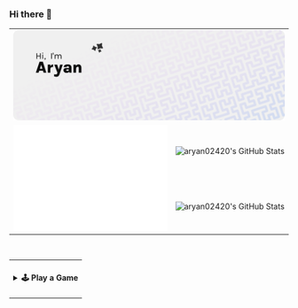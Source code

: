 ### Hi there 👋

<table border="0">
  <tr>
    <td colspan="2">
      <picture>
        <source
          media="(prefers-color-scheme: dark)"
          srcset="images/banner.png"
        />
        <img
          src="images/banner_light.png"
          alt="Hi, I'm Aryan"
        />
      </picture>
    </td>
  </tr>
  <tr>
    <td rowspan="2">
      <picture>
        <source
          media="(prefers-color-scheme: dark)"
          srcset="userfetch/info.svg"
          width="390"
        />
        <img
          src="userfetch/info_light.svg"
          alt="aryan02420's GitHub Stats"
          width="390"
        />
      </picture>
    </td>
    <td>
      <picture>
        <source
          media="(prefers-color-scheme: dark)"
          srcset="https://github-readme-stats.vercel.app/api?username=aryan02420&show_icons=true&hide_title=true&hide_border=true&border_radius=12&include_all_commits=true&count_private=true&bg_color=18181B&icon_color=4ade80&text_color=fcfcfc&title_color=4ade80"
          width="380"
        />
        <img
          src="https://github-readme-stats.vercel.app/api?username=aryan02420&show_icons=true&hide_title=true&hide_border=true&border_radius=12&include_all_commits=true&count_private=true&bg_color=f0f0f0&icon_color=3b82f6&text_color=232627&title_color=3b82f6"
          alt="aryan02420's GitHub Stats"
          width="380"
        />
      </picture>
    </td>
  </tr>
  <tr>
    <td>
      <picture>
        <source
          media="(prefers-color-scheme: dark)"
          srcset="https://github-readme-stats.vercel.app/api/top-langs/?username=aryan02420&layout=compact&hide_title=true&langs_count=6&hide_border=true&border_radius=12&card_width=380&bg_color=18181B&icon_color=4ade80&text_color=fcfcfc&title_color=4ade80"
          width="380"
        />
        <img
          src="https://github-readme-stats.vercel.app/api/top-langs/?username=aryan02420&layout=compact&hide_title=true&langs_count=6&hide_border=true&border_radius=12&card_width=380&bg_color=f0f0f0&icon_color=3b82f6&text_color=232627&title_color=3b82f6"
          alt="aryan02420's GitHub Stats"
          width="380"
        />
      </picture>
    </td>
  </tr>
</table>


<br/>

<table>
<tr>
<td>
<h4>
<details>
<summary>🕹️ Play a Game</summary>
<!--START_SECTION:wreadle--><!--VAR:wreadle state=60j4dj78i00080g000k839316aamg-->

<h2 align="center"><img height="32px" src="https://raw.githubusercontent.com/aryan02420/wordle/main/public/images/timer.svg" alt="timer" /> WORDLE</h2>

<p align="center"><a><img height="40px" src="https://raw.githubusercontent.com/aryan02420/wordle/main/public/images/c1.png" /></a>&nbsp;<a><img height="40px" src="https://raw.githubusercontent.com/aryan02420/wordle/main/public/images/r1.png" /></a>&nbsp;<a><img height="40px" src="https://raw.githubusercontent.com/aryan02420/wordle/main/public/images/a1.png" /></a>&nbsp;<a><img height="40px" src="https://raw.githubusercontent.com/aryan02420/wordle/main/public/images/n2.png" /></a>&nbsp;<a><img height="40px" src="https://raw.githubusercontent.com/aryan02420/wordle/main/public/images/e2.png" /></a>&nbsp;</p><p align="center"><a><img height="40px" src="https://raw.githubusercontent.com/aryan02420/wordle/main/public/images/m0.png" /></a>&nbsp;<a><img height="40px" src="https://raw.githubusercontent.com/aryan02420/wordle/main/public/images/e0.png" /></a>&nbsp;<a><img height="40px" src="https://raw.githubusercontent.com/aryan02420/wordle/main/public/images/z0.png" /></a>&nbsp;<a><img height="40px" src="https://raw.githubusercontent.com/aryan02420/wordle/main/public/images/j0.png" /></a>&nbsp;<a><img height="40px" src="https://raw.githubusercontent.com/aryan02420/wordle/main/public/images/cursor.png" /></a>&nbsp;</p><p align="center"><a><img height="40px" src="https://raw.githubusercontent.com/aryan02420/wordle/main/public/images/blank.png" /></a>&nbsp;<a><img height="40px" src="https://raw.githubusercontent.com/aryan02420/wordle/main/public/images/blank.png" /></a>&nbsp;<a><img height="40px" src="https://raw.githubusercontent.com/aryan02420/wordle/main/public/images/blank.png" /></a>&nbsp;<a><img height="40px" src="https://raw.githubusercontent.com/aryan02420/wordle/main/public/images/blank.png" /></a>&nbsp;<a><img height="40px" src="https://raw.githubusercontent.com/aryan02420/wordle/main/public/images/blank.png" /></a>&nbsp;</p><p align="center"><a><img height="40px" src="https://raw.githubusercontent.com/aryan02420/wordle/main/public/images/blank.png" /></a>&nbsp;<a><img height="40px" src="https://raw.githubusercontent.com/aryan02420/wordle/main/public/images/blank.png" /></a>&nbsp;<a><img height="40px" src="https://raw.githubusercontent.com/aryan02420/wordle/main/public/images/blank.png" /></a>&nbsp;<a><img height="40px" src="https://raw.githubusercontent.com/aryan02420/wordle/main/public/images/blank.png" /></a>&nbsp;<a><img height="40px" src="https://raw.githubusercontent.com/aryan02420/wordle/main/public/images/blank.png" /></a>&nbsp;</p><p align="center"><a><img height="40px" src="https://raw.githubusercontent.com/aryan02420/wordle/main/public/images/blank.png" /></a>&nbsp;<a><img height="40px" src="https://raw.githubusercontent.com/aryan02420/wordle/main/public/images/blank.png" /></a>&nbsp;<a><img height="40px" src="https://raw.githubusercontent.com/aryan02420/wordle/main/public/images/blank.png" /></a>&nbsp;<a><img height="40px" src="https://raw.githubusercontent.com/aryan02420/wordle/main/public/images/blank.png" /></a>&nbsp;<a><img height="40px" src="https://raw.githubusercontent.com/aryan02420/wordle/main/public/images/blank.png" /></a>&nbsp;</p><p align="center"><a><img height="40px" src="https://raw.githubusercontent.com/aryan02420/wordle/main/public/images/blank.png" /></a>&nbsp;<a><img height="40px" src="https://raw.githubusercontent.com/aryan02420/wordle/main/public/images/blank.png" /></a>&nbsp;<a><img height="40px" src="https://raw.githubusercontent.com/aryan02420/wordle/main/public/images/blank.png" /></a>&nbsp;<a><img height="40px" src="https://raw.githubusercontent.com/aryan02420/wordle/main/public/images/blank.png" /></a>&nbsp;<a><img height="40px" src="https://raw.githubusercontent.com/aryan02420/wordle/main/public/images/blank.png" /></a>&nbsp;</p>

<br/>

<p align="center"></p>

<p align="center"><a href="https://wreadle.02420.dev/aryan02420/aryan02420/wordle/q"><img height="40px" src="https://raw.githubusercontent.com/aryan02420/wordle/main/public/images/q0.png" /></a> &nbsp;<a href="https://wreadle.02420.dev/aryan02420/aryan02420/wordle/w"><img height="40px" src="https://raw.githubusercontent.com/aryan02420/wordle/main/public/images/w0.png" /></a> &nbsp;<a href="https://wreadle.02420.dev/aryan02420/aryan02420/wordle/e"><img height="40px" src="https://raw.githubusercontent.com/aryan02420/wordle/main/public/images/e2.png" /></a> &nbsp;<a href="https://wreadle.02420.dev/aryan02420/aryan02420/wordle/r"><img height="40px" src="https://raw.githubusercontent.com/aryan02420/wordle/main/public/images/r1.png" /></a> &nbsp;<a href="https://wreadle.02420.dev/aryan02420/aryan02420/wordle/t"><img height="40px" src="https://raw.githubusercontent.com/aryan02420/wordle/main/public/images/t0.png" /></a> &nbsp;<a href="https://wreadle.02420.dev/aryan02420/aryan02420/wordle/y"><img height="40px" src="https://raw.githubusercontent.com/aryan02420/wordle/main/public/images/y0.png" /></a> &nbsp;<a href="https://wreadle.02420.dev/aryan02420/aryan02420/wordle/u"><img height="40px" src="https://raw.githubusercontent.com/aryan02420/wordle/main/public/images/u0.png" /></a> &nbsp;<a href="https://wreadle.02420.dev/aryan02420/aryan02420/wordle/i"><img height="40px" src="https://raw.githubusercontent.com/aryan02420/wordle/main/public/images/i0.png" /></a> &nbsp;<a href="https://wreadle.02420.dev/aryan02420/aryan02420/wordle/o"><img height="40px" src="https://raw.githubusercontent.com/aryan02420/wordle/main/public/images/o0.png" /></a> &nbsp;<a href="https://wreadle.02420.dev/aryan02420/aryan02420/wordle/p"><img height="40px" src="https://raw.githubusercontent.com/aryan02420/wordle/main/public/images/p0.png" /></a> &nbsp;</p>

<p align="center"><a href="https://wreadle.02420.dev/aryan02420/aryan02420/wordle/a"><img height="40px" src="https://raw.githubusercontent.com/aryan02420/wordle/main/public/images/a1.png" /></a> &nbsp;<a href="https://wreadle.02420.dev/aryan02420/aryan02420/wordle/s"><img height="40px" src="https://raw.githubusercontent.com/aryan02420/wordle/main/public/images/s0.png" /></a> &nbsp;<a href="https://wreadle.02420.dev/aryan02420/aryan02420/wordle/d"><img height="40px" src="https://raw.githubusercontent.com/aryan02420/wordle/main/public/images/d0.png" /></a> &nbsp;<a href="https://wreadle.02420.dev/aryan02420/aryan02420/wordle/f"><img height="40px" src="https://raw.githubusercontent.com/aryan02420/wordle/main/public/images/f0.png" /></a> &nbsp;<a href="https://wreadle.02420.dev/aryan02420/aryan02420/wordle/g"><img height="40px" src="https://raw.githubusercontent.com/aryan02420/wordle/main/public/images/g0.png" /></a> &nbsp;<a href="https://wreadle.02420.dev/aryan02420/aryan02420/wordle/h"><img height="40px" src="https://raw.githubusercontent.com/aryan02420/wordle/main/public/images/h0.png" /></a> &nbsp;<a href="https://wreadle.02420.dev/aryan02420/aryan02420/wordle/j"><img height="40px" src="https://raw.githubusercontent.com/aryan02420/wordle/main/public/images/j0.png" /></a> &nbsp;<a href="https://wreadle.02420.dev/aryan02420/aryan02420/wordle/k"><img height="40px" src="https://raw.githubusercontent.com/aryan02420/wordle/main/public/images/k0.png" /></a> &nbsp;<a href="https://wreadle.02420.dev/aryan02420/aryan02420/wordle/l"><img height="40px" src="https://raw.githubusercontent.com/aryan02420/wordle/main/public/images/l0.png" /></a> &nbsp;</p>

<p align="center"><a href="https://wreadle.02420.dev/aryan02420/aryan02420/wordle/bksp"><img height="40px" src="https://raw.githubusercontent.com/aryan02420/wordle/main/public/images/bksp.png" /></a> &nbsp;<a href="https://wreadle.02420.dev/aryan02420/aryan02420/wordle/z"><img height="40px" src="https://raw.githubusercontent.com/aryan02420/wordle/main/public/images/z0.png" /></a> &nbsp;<a href="https://wreadle.02420.dev/aryan02420/aryan02420/wordle/x"><img height="40px" src="https://raw.githubusercontent.com/aryan02420/wordle/main/public/images/x0.png" /></a> &nbsp;<a href="https://wreadle.02420.dev/aryan02420/aryan02420/wordle/c"><img height="40px" src="https://raw.githubusercontent.com/aryan02420/wordle/main/public/images/c1.png" /></a> &nbsp;<a href="https://wreadle.02420.dev/aryan02420/aryan02420/wordle/v"><img height="40px" src="https://raw.githubusercontent.com/aryan02420/wordle/main/public/images/v0.png" /></a> &nbsp;<a href="https://wreadle.02420.dev/aryan02420/aryan02420/wordle/b"><img height="40px" src="https://raw.githubusercontent.com/aryan02420/wordle/main/public/images/b0.png" /></a> &nbsp;<a href="https://wreadle.02420.dev/aryan02420/aryan02420/wordle/n"><img height="40px" src="https://raw.githubusercontent.com/aryan02420/wordle/main/public/images/n2.png" /></a> &nbsp;<a href="https://wreadle.02420.dev/aryan02420/aryan02420/wordle/m"><img height="40px" src="https://raw.githubusercontent.com/aryan02420/wordle/main/public/images/m0.png" /></a> &nbsp;<a href="https://wreadle.02420.dev/aryan02420/aryan02420/wordle/enter"><img height="40px" src="https://raw.githubusercontent.com/aryan02420/wordle/main/public/images/enter.png" /></a> &nbsp;</p>

<p align="center"><details>
    <summary>How to play?</summary>
    <ul>
      <li><a href="https://en.wikipedia.org/wiki/Wordle">What is wordle?</a></li>
      <li>Press a key</li>
      <li>Watch the timer for one complete cycle.</li>
      <li>Refresh</li>
      <li>Repeat</li>
    </ul>
  </details></p>

<!--END_SECTION:wreadle-->
</details>
</h4>
</td>
</tr>
</table>

<!--
**aryan02420/aryan02420** is a ✨ _special_ ✨ repository because its `README.md` (this file) appears on your GitHub profile.

Here are some ideas to get you started:

- 🔭 I’m currently working on ...
- 🌱 I’m currently learning ...
- 👯 I’m looking to collaborate on ...
- 🤔 I’m looking for help with ...
- 💬 Ask me about ...
- 📫 How to reach me: ...
- 😄 Pronouns: ...
- ⚡ Fun fact: ...
-->
